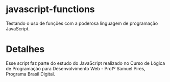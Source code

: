 # javascript-functions
Testando o uso de funções com a poderosa linguagem de programação JavaScript.

# Detalhes
Esse script faz parte do estudo do JavaScript realizado no Curso de Lógica de Programação para Desenvolvimento Web - Profº Samuel Pires, Programa Brasil Digital.
